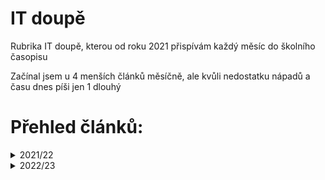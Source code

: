 # IT doupě
Rubrika IT doupě, kterou od roku 2021 přispívám každý měsíc do školního časopisu

Začínal jsem u 4 menších článků měsíčně, ale kvůli nedostatku nápadů a času dnes píši jen 1 dlouhý

# Přehled článků:
<details>
  <summary>2021/22</summary>
  
- **10/21**
  - Spustím Windows 11?
  - Systém v systému
  - Bad Apple Challenge
  - Monopol Bingu
- **11/21**
  - Jak odinstalovat Edge?
  - Jak na Discord bota?
  - Hra o život
- **12/21**
  - Github Education
  - Advent of Code
  - Ezoterické jazyky
- **01/22**
  - Github pages
  - API - data na dosah ruky
  - Jak na... Minecraft plugin
- **02/22**
  - Doména zdarma
  - Měsíc s Linuxem
  - Jak na... příkazy v Minecraft pluginu
- **03/22** 
	- Jak na... Databázi v Minecraft pluginu
- **04/22** 
	- Jak na... Config soubory v Minecraft pluginu
- **05/22** 
	- Jak na... Debug Minecraft pluginu
- **06/22** 
	- Vyměnil jsem Ubuntu za Fedoru - měli byste taky?
</details>

<details>
  <summary>2022/23</summary>
 
- **09/22** 
	- Rust – Rychlost céček a syntaxe podobná pythonu
- **10/22** 
	- Jak na… První program v Rustu
- **11/22** 
	- Jak na… Uživatelské rozhraní v Rustu
- **12/22** 
	- Jak na… Makra v LibreOffice
- **01/23** 
	- Jak na… Media Player (v terminálu)
- **02/23** 
	- Jak na… UNO v Pythonu
- **03/23** 
	- Jak na… Pohyb kamery v Unity
</details>
